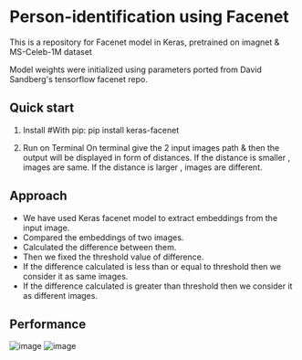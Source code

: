 # Person-identification using Facenet
This is a repository for Facenet model in Keras, pretrained on imagnet & MS-Celeb-1M dataset 

 Model weights were initialized using parameters ported from David Sandberg's tensorflow facenet repo.

## Quick start

1. Install
 #With pip:
 pip install keras-facenet
 
2. Run on Terminal
On terminal give the 2 input images path & then the output will be displayed in form of distances.
If the distance is smaller , images are same.
If the distance is larger , images are different.

## Approach 
* We have used Keras facenet model to extract embeddings from the input image.
* Compared the embeddings of two images.
* Calculated the difference between them.
* Then we fixed the threshold value of difference.
* If the difference calculated is less than or equal to threshold then we consider it as same images.
* If the difference calculated is greater than threshold then we consider it as different images.

## Performance 

![image](https://user-images.githubusercontent.com/71075235/203345270-15d29362-5e66-4fd6-9c91-52548060171b.png)
![image](https://user-images.githubusercontent.com/71075235/203345320-123e0015-cad4-4e51-a593-ef7a19f0adc7.png)





 
 



